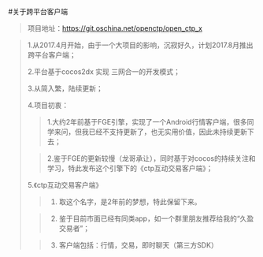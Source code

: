 #关于跨平台客户端
>项目地址：https://git.oschina.net/openctp/open_ctp_x
>

>1.从2017.4月开始，由于一个大项目的影响，沉寂好久，计划2017.8月推出跨平台客户端；
>
>2.平台基于cocos2dx 实现 三网合一的开发模式；
>
>3.从简入繁，陆续更新；
>
>4.项目初衷：
>>1.大约2年前基于FGE引擎，实现了一个Android行情客户端，很多同学来问，但我已经不支持更新了，也无实用价值，因此未持续更新下去；
>
>>2.鉴于FGE的更新较慢（龙哥承让），同时基于对cocos的持续关注和学习，特此发布这个引擎下的《ctp互动交易客户端》；
>
>5.《ctp互动交易客户端》
>> 1. 取这个名字，是2年前的梦想，特此保留下来。
>
>> 2. 鉴于目前市面已经有同类app，如一个群里朋友推荐给我的“久盈交易者”；
>
>> 3. 客户端包括：行情，交易，即时聊天（第三方SDK）
>
